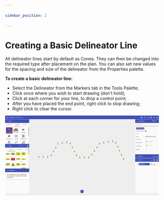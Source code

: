 ```yaml
---

sidebar_position: 2

---
```

# Creating a Basic Delineator Line

All delineator lines start by default as Cones. They can then be changed into the required type after placement on the plan. You can also set new values for the spacing and size of the delineator from the Properties palette.

**To create a basic delineator line:**

- Select the Delineator from the Markers tab in the Tools Palette;
- Click once where you wish to start drawing (don't hold);
- Click at each corner for your line, to drop a control point;
- After you have placed the end point, right click to stop drawing;
- Right click to clear the cursor.

![Drawing with Delineators](./assets/Drawing_with_Delineators.png)

